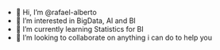 - 👋 Hi, I’m @rafael-alberto
- 👀 I’m interested in BigData, AI and BI
- 🌱 I’m currently learning Statistics for BI
- 💞️ I’m looking to collaborate on anything i can do to help you

<!---
rafael-alberto/rafael-alberto is a ✨ special ✨ repository because its `README.md` (this file) appears on your GitHub profile.
You can click the Preview link to take a look at your changes.
--->
